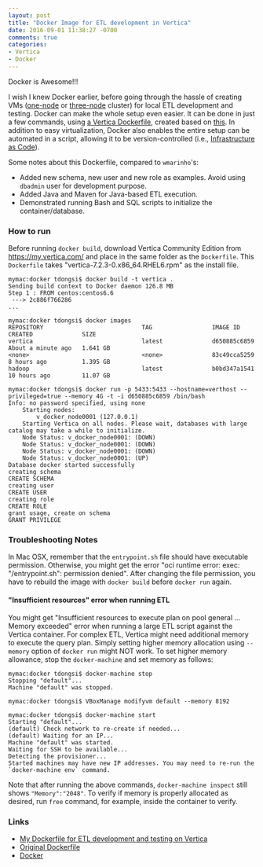 ```yaml
---
layout: post
title: "Docker Image for ETL development in Vertica"
date: 2016-09-01 11:38:27 -0700
comments: true
categories: 
- Vertica
- Docker
---
```


Docker is Awesome!!!

I wish I knew Docker earlier, before going through the hassle of creating VMs ([one-node](/blog/2016/01/10/find-and-replace-a-string-in-multiple-files/)
 or [three-node](/blog/2016/03/12/set-up-three-node-vertica-sandbox-vms-on-mac/) cluster) for local ETL development and testing. 
Docker can make the whole setup even easier.
It can be done in just a few commands, using [a Vertica Dockerfile](https://github.com/tdongsi/vertica/tree/master/docker), created based on [this](https://github.com/wmarinho/docker-hp-vertica).
In addition to easy virtualization, Docker also enables the entire setup can be automated in a script, allowing it to be version-controlled (i.e., [Infrastructure as Code](https://en.wikipedia.org/wiki/Infrastructure_as_Code)). 

Some notes about this Dockerfile, compared to `wmarinho`'s:

* Added new schema, new user and new role as examples. Avoid using `dbadmin` user for development purpose.
* Added Java and Maven for Java-based ETL execution.
* Demonstrated running Bash and SQL scripts to initialize the container/database.

### How to run

Before running `docker build`, download Vertica Community Edition from https://my.vertica.com/ and place in the same folder as the `Dockerfile`. 
This `Dockerfile` takes "vertica-7.2.3-0.x86_64.RHEL6.rpm" as the install file.

``` plain
mymac:docker tdongsi$ docker build -t vertica .
Sending build context to Docker daemon 126.8 MB
Step 1 : FROM centos:centos6.6
 ---> 2c886f766286
...

mymac:docker tdongsi$ docker images
REPOSITORY                            TAG                 IMAGE ID            CREATED              SIZE
vertica                               latest              d650885c6859        About a minute ago   1.641 GB
<none>                                <none>              83c49cca5259        8 hours ago          1.395 GB
hadoop                                latest              b0bd347a1541        10 hours ago         11.07 GB

mymac:docker tdongsi$ docker run -p 5433:5433 --hostname=verthost --privileged=true --memory 4G -t -i d650885c6859 /bin/bash
Info: no password specified, using none
	Starting nodes: 
		v_docker_node0001 (127.0.0.1)
	Starting Vertica on all nodes. Please wait, databases with large catalog may take a while to initialize.
	Node Status: v_docker_node0001: (DOWN) 
	Node Status: v_docker_node0001: (DOWN) 
	Node Status: v_docker_node0001: (DOWN) 
	Node Status: v_docker_node0001: (UP) 
Database docker started successfully
creating schema
CREATE SCHEMA
creating user
CREATE USER
creating role
CREATE ROLE
grant usage, create on schema
GRANT PRIVILEGE
```

### Troubleshooting Notes

In Mac OSX, remember that the `entrypoint.sh` file should have executable permission. 
Otherwise, you might get the error "oci runtime error: exec: "/entrypoint.sh": permission denied".
After changing the file permission, you have to rebuild the image with `docker build` before `docker run` again.

#### "Insufficient resources" error when running ETL

You might get "Insufficient resources to execute plan on pool general ... Memory exceeded" error when running a large ETL script against the Vertica container. 
For complex ETL, Vertica might need additional memory to execute the query plan. 
Simply setting higher memory allocation using `--memory` option of `docker run` might NOT work. 
To set higher memory allowance, stop the `docker-machine` and set memory as follows:

``` plain
mymac:docker tdongsi$ docker-machine stop
Stopping "default"...
Machine "default" was stopped.

mymac:docker tdongsi$ VBoxManage modifyvm default --memory 8192

mymac:docker tdongsi$ docker-machine start
Starting "default"...
(default) Check network to re-create if needed...
(default) Waiting for an IP...
Machine "default" was started.
Waiting for SSH to be available...
Detecting the provisioner...
Started machines may have new IP addresses. You may need to re-run the `docker-machine env` command.
```

Note that after running the above commands, `docker-machine inspect` still shows `"Memory":"2048"`.
To verify if memory is properly allocated as desired, run `free` command, for example, inside the container to verify.

### Links

* [My Dockerfile for ETL development and testing on Vertica](https://github.com/tdongsi/vertica/tree/master/docker)
* [Original Dockerfile](https://github.com/wmarinho/docker-hp-vertica)
* [Docker](https://www.docker.com/)